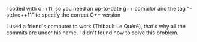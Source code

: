 I coded with c++11, so you need an up-to-date g++ compilor and the tag "-std=c++11" to specify the correct C++ version

I used a friend's computer to work (Thibault Le Quéré), that's why all the commits are under his name, I didn't found how to solve this problem.

